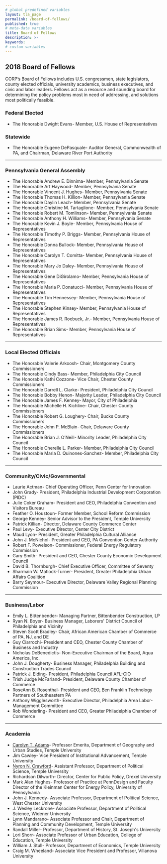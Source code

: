 ```yaml
---
# global predefined variables
layout: tla_page
permalink: /board-of-fellows/
published: true
# meta-data variables
title: Board of Fellows
description: >-
keywords:
# custom variables
---
```

## 2018 Board of Fellows
CORP’s Board of Fellows includes U.S. congressmen, state legislators, county elected officials, university academics, business executives, and civic and labor leaders. Fellows act as a resource and sounding board for determining the policy problems most in need of addressing, and solutions most politically feasible.

### Federal Elected
- The Honorable Dwight Evans- Member, U.S. House of Representatives

### Statewide
- The Honorable Eugene DePasquale- Auditor General, Commonwealth of PA, and Chairman, Delaware River Port Authority

___

### Pennsylvania General Assembly
- The Honorable Andrew E. Dinnima- Member, Pennsylvania Senate
- The Honorable Art Haywood- Member, Pennsylvania Senate
- The Honorable Vincent J. Hughes- Member, Pennsylvania Senate
- The Honorable Thomas H. Killion- Member, Pennsylvania Senate
- The Honorable Daylin Leach- Member, Pennsylvania Senate
- The Honorable Christine M. Tartaglione- Member, Pennsylvania Senate
- The Honorable Robert M. Tomlinson-	Member, Pennsylvania Senate
- The Honorable Anthony H. Williams- Member, Pennsylvania Senate
- The Honorable Kevin J. Boyle-	Member, Pennsylvania House of Representatives
- The Honorable Timothy P. Briggs-	Member, Pennsylvania House of Representatives
- The Honorable Donna Bullock-	Member, Pennsylvania House of Representatives
- The Honorable Carolyn T. Comitta- Member, Pennsylvania House of Representatives
- The Honorable Mary Jo Daley-	Member, Pennsylvania House of Representatives
- The Honorable Gene DiGirolamo-	Member, Pennsylvania House of Representatives
- The Honorable Maria P. Donatucci-	Member, Pennsylvania House of Representatives
- The Honorable Tim Hennessey-	Member, Pennsylvania House of Representatives
- The Honorable Stephen Kinsey-	Member, Pennsylvania House of Representatives
- The Honorable James R. Roebuck, Jr.-	Member, Pennsylvania House of Representatives
- The Honorable Brian Sims- Member, Pennsylvania House of Representatives

___

### Local Elected Officials
- The Honorable Valerie Arkoosh-	Chair, Montgomery County Commissioners
- The Honorable Cindy Bass-	Member, Philadelphia City Council
- The Honorable Kathi Cozzone-	Vice Chair, Chester County Commissioners
- The Honorable Darrell L. Clarke-	President, Philadelphia City Council
- The Honorable Bobby Henon-	Majority Leader, Philadelphia City Council
- The Honorable James F. Kenney-	Mayor, City of Philadelphia
- The Honorable Michelle H. Kichline-	Chair, Chester County Commissioners
- The Honorable Robert G. Loughery-	Chair, Bucks County Commissioners
- The Honorable John P. McBlain-	Chair, Delaware County Commissioners
- The Honorable Brian J. O’Neill-	Minority Leader, Philadelphia City Council
- The Honorable Cherelle L. Parker-	Member, Philadelphia City Council
- The Honorable Maria D. Quinones-Sanchez-	Member, Philadelphia City Council

___

### Community/Civic/Governmental
- Laurie Actman-	Chief Operating Officer, Penn Center for Innovation
- John Grady-	President, Philadelphia Industrial Development Corporation (PIDC)
- Julie Coker Graham-	President and CEO, Philadelphia Convention and Visitors Bureau
- Feather O. Houstoun-	Former Member, School Reform Commission
- George Kenney-	Senior Advisor to the President, Temple University
- Patrick Killian-	Director, Delaware County Commerce Center
- Paul Levy-	Executive Director, Center City District
- Maud Lyon-	President, Greater Philadelphia Cultural Alliance
- John J. McNichol-	President and CEO, PA Convention Center Authority
- Robert F. Powelson-	Commissioner, Federal Energy Regulatory Commission
- Gary Smith-	President and CEO, Chester County Economic Development Council
- David B. Thornburgh-	Chief Executive Officer, Committee of Seventy
- Sharmain W. Matlock-Turner-	President, Greater Philadelphia Urban Affairs Coalition
- Barry Seymour-	Executive Director, Delaware Valley Regional Planning Commission

___

### Business/Labor
- Emily L. Bittenbender-	Managing Partner, Bittenbender Construction, LP
- Ryan N. Boyer-	Business Manager, Laborers' District Council of Philadelphia and Vicinity
- Steven Scott Bradley-	Chair, African American Chamber of Commerce of PA, NJ, and DE
- Guy Ciarrochi-	President and CEO, Chester County Chamber of Business and Industry
- Nicholas DeBenedictis-	Non-Executive Chairman of the Board, Aqua America, Inc.
- John J. Dougherty-	Business Manager, Philadelphia Building and Construction Trades Council
- Patrick J. Eiding-	President, Philadelphia Council AFL-CIO
- Trish Judge McFarland-	President, Delaware County Chamber of Commerce
- RoseAnn B. Rosenthal-	President and CEO, Ben Franklin Technology Partners of Southeastern PA
- Anthony Wigglesworth-	Executive Director, Philadelphia Area Labor-Management Committee
- Rob Wonderling-	President and CEO, Greater Philadelphia Chamber of Commerce

___

### Academia
- [Carolyn T. Adams](https://liberalarts.temple.edu/academics/faculty/adams-carolyn)-	Professor Emerita, Department of Geography and Urban Studies, Temple University
- Jim Cawley-	Vice President of Institutional Advancement, Temple University
- [Nyron N. Crawford](https://liberalarts.temple.edu/academics/faculty/crawford-nyron)-	Assistant Professor, Department of Political Science, Temple University
- Richardson Dilworth-	Director, Center for Public Policy, Drexel University
- Mark Alan Hughes-	Professor of Practice at PennDesign and Faculty Director of the Kleinman Center for Energy Policy, University of Pennsylvania
- John J. Kennedy-	Associate Professor, Department of Political Science, West Chester University
- J. Wesley Leckrone-	Associate Professor, Department of Political Science, Widener University
- Lynn Mandarano-	Associate Professor and Chair, Department of Planning and Community Development, Temple University
- Randall Miller-	Professor, Department of History, St. Joseph's University
- Lori Shorr-	Associate Professor of Urban Education, College of Education, Temple University
- William J. Stull-	Professor, Department of Economics, Temple University
- Craig M. Wheeland-	Associate Vice President and Professor, Villanova University

